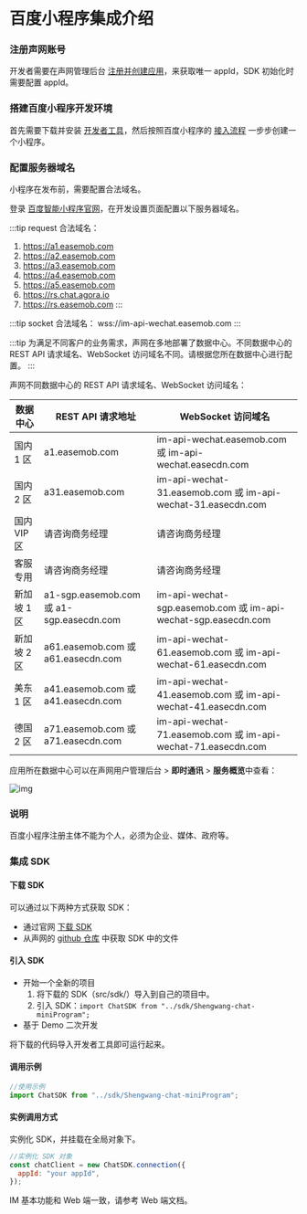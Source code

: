 # 百度小程序集成介绍

<Toc />

### 注册声网账号

开发者需要在声网管理后台 [注册并创建应用](/product/enable_and_configure_IM.html#创建应用)，来获取唯一 appId，SDK 初始化时需要配置 appId。

### 搭建百度小程序开发环境

首先需要下载并安装 [开发者工具](https://smartprogram.baidu.com/docs/introduction/tool/)，然后按照百度小程序的 [接入流程](https://smartprogram.baidu.com/docs/develop/tutorial/startdevelop/) 一步步创建一个小程序。

### 配置服务器域名

小程序在发布前，需要配置合法域名。

登录 [百度智能小程序官网](https://smartprogram.baidu.com/)，在开发设置页面配置以下服务器域名。

:::tip
request 合法域名：

1. https://a1.easemob.com
2. https://a2.easemob.com
3. https://a3.easemob.com
4. https://a4.easemob.com
5. https://a5.easemob.com
6. https://rs.chat.agora.io
7. https://rs.easemob.com
   :::

:::tip
socket 合法域名：
wss://im-api-wechat.easemob.com
:::

:::tip
为满足不同客户的业务需求，声网在多地部署了数据中心。不同数据中心的 REST API 请求域名、WebSocket 访问域名不同。请根据您所在数据中心进行配置。
:::

声网不同数据中心的 REST API 请求域名、WebSocket 访问域名：

| 数据中心    | REST API 请求地址                        | WebSocket 访问域名                                             |
| ----------- | ---------------------------------------- | -------------------------------------------------------------- |
| 国内 1 区   | a1.easemob.com                           | im-api-wechat.easemob.com 或 im-api-wechat.easecdn.com         |
| 国内 2 区   | a31.easemob.com                          | im-api-wechat-31.easemob.com 或 im-api-wechat-31.easecdn.com   |
| 国内 VIP 区 | 请咨询商务经理                           | 请咨询商务经理                                                 |
| 客服专用    | 请咨询商务经理                           | 请咨询商务经理                                                 |
| 新加坡 1 区 | a1-sgp.easemob.com 或 a1-sgp.easecdn.com | im-api-wechat-sgp.easemob.com 或 im-api-wechat-sgp.easecdn.com |
| 新加坡 2 区 | a61.easemob.com 或 a61.easecdn.com       | im-api-wechat-61.easemob.com 或 im-api-wechat-61.easecdn.com   |
| 美东 1 区   | a41.easemob.com 或 a41.easecdn.com       | im-api-wechat-41.easemob.com 或 im-api-wechat-41.easecdn.com   |
| 德国 2 区   | a71.easemob.com 或 a71.easecdn.com       | im-api-wechat-71.easemob.com 或 im-api-wechat-71.easecdn.com   |

应用所在数据中心可以在声网用户管理后台 > **即时通讯** > **服务概览**中查看：

![img](/images/applet/service_overview.png)

### 说明

百度小程序注册主体不能为个人，必须为企业、媒体、政府等。

### 集成 SDK

#### 下载 SDK

可以通过以下两种方式获取 SDK：

- 通过官网 [下载 SDK](https://www.easemob.com/download/im)
- 从声网的 [github 仓库](https://github.com/easemob/webim-weixin-xcx/tree/master/src/sdk) 中获取 SDK 中的文件

#### 引入 SDK

- 开始一个全新的项目
  1. 将下载的 SDK（src/sdk/）导入到自己的项目中。
  2. 引入 SDK：`import ChatSDK from "../sdk/Shengwang-chat-miniProgram";`
- 基于 Demo 二次开发

将下载的代码导入开发者工具即可运行起来。

#### 调用示例

```javascript
//使用示例
import ChatSDK from "../sdk/Shengwang-chat-miniProgram";
```

#### 实例调用方式

实例化 SDK，并挂载在全局对象下。

```javascript
//实例化 SDK 对象
const chatClient = new ChatSDK.connection({
  appId: "your appId",
});
```

IM 基本功能和 Web 端一致，请参考 Web 端文档。

